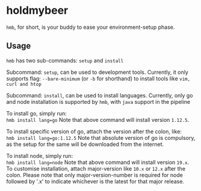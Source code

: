 # holdmybeer
`hmb`, for short, is your buddy to ease your environment-setup phase. 

## Usage
`hmb` has two sub-commands: `setup` and `install`

Subcommand: `setup`, can be used to development tools. Currently, it only supports flag: `--bare-minimum` (or `-b` for shorthand) to install tools like `vim, curl and htop`

Subcommand: `install`, can be used to install languages. Currently, only go and node installation is supported by `hmb`, with `java` support in the pipeline

To install go, simply run:   
`hmb install lang=go`
Note that above command will install version `1.12.5`.

To install specific version of go, attach the version after the colon, like:   
`hmb install lang=go:1.12.5`
Note that absolute version of go is compulsory, as the setup for the same will be downloaded from the internet.

To install node, simply run:   
`hmb install lang=node`
Note that above command will install version `19.x`. To customise installation, attach major-version like `10.x` or `12.x` after the colon. Please note that only major-version-number is required for node followed by '.x' to indicate whichever is the latest for that major release.
